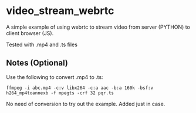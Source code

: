 # video_stream_webrtc

A simple example of using webrtc to stream video from server (PYTHON) to client browser (JS).

Tested with .mp4 and .ts files

## Notes (Optional)

Use the following to convert .mp4 to .ts:

`ffmpeg -i abc.mp4 -c:v libx264 -c:a aac -b:a 160k -bsf:v h264_mp4toannexb -f mpegts -crf 32 pqr.ts`

No need of conversion to try out the example. Added just in case.

